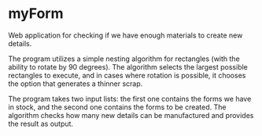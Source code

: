 # myForm
Web application for checking if we have enough materials to create new details.

The program utilizes a simple nesting algorithm for rectangles (with the ability to rotate by 90 degrees). The algorithm selects the largest possible rectangles to execute, and in cases where rotation is possible, it chooses the option that generates a thinner scrap.

The program takes two input lists: the first one contains the forms we have in stock, and the second one contains the forms to be created.
The algorithm checks how many new details can be manufactured and provides the result as output.
